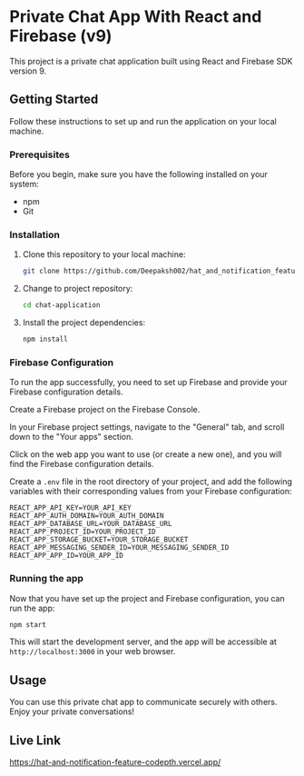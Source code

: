 # Private Chat App With React and Firebase (v9)

This project is a private chat application built using React and Firebase SDK version 9.

## Getting Started

Follow these instructions to set up and run the application on your local machine.

### Prerequisites
Before you begin, make sure you have the following installed on your system:

* npm
* Git

### Installation
1. Clone this repository to your local machine:

   ```bash
   git clone https://github.com/Deepaksh002/hat_and_notification_feature_codepth.git
   ```
2. Change to project repository:
   ```bash
   cd chat-application
   ```
3. Install the project dependencies:
   ```bash
   npm install
   ```
### Firebase Configuration

To run the app successfully, you need to set up Firebase and provide your Firebase configuration details.

Create a Firebase project on the Firebase Console.

In your Firebase project settings, navigate to the "General" tab, and scroll down to the "Your apps" section.

Click on the web app you want to use (or create a new one), and you will find the Firebase configuration details.

Create a `.env` file in the root directory of your project, and add the following variables with their corresponding values from your Firebase configuration:

    REACT_APP_API_KEY=YOUR_API_KEY
    REACT_APP_AUTH_DOMAIN=YOUR_AUTH_DOMAIN
    REACT_APP_DATABASE_URL=YOUR_DATABASE_URL
    REACT_APP_PROJECT_ID=YOUR_PROJECT_ID
    REACT_APP_STORAGE_BUCKET=YOUR_STORAGE_BUCKET
    REACT_APP_MESSAGING_SENDER_ID=YOUR_MESSAGING_SENDER_ID
    REACT_APP_APP_ID=YOUR_APP_ID

### Running the app
Now that you have set up the project and Firebase configuration, you can run the app:
```bash
npm start
```
This will start the development server, and the app will be accessible at `http://localhost:3000` in your web browser.

## Usage

You can use this private chat app to communicate securely with others. Enjoy your private conversations!

## Live Link
https://hat-and-notification-feature-codepth.vercel.app/
